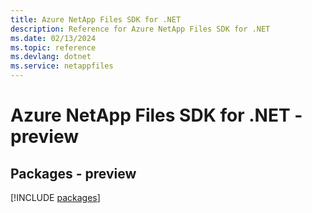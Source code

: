 ```yaml
---
title: Azure NetApp Files SDK for .NET
description: Reference for Azure NetApp Files SDK for .NET
ms.date: 02/13/2024
ms.topic: reference
ms.devlang: dotnet
ms.service: netappfiles
---
```

# Azure NetApp Files SDK for .NET - preview
## Packages - preview
[!INCLUDE [packages](netapp-files-index.md)]